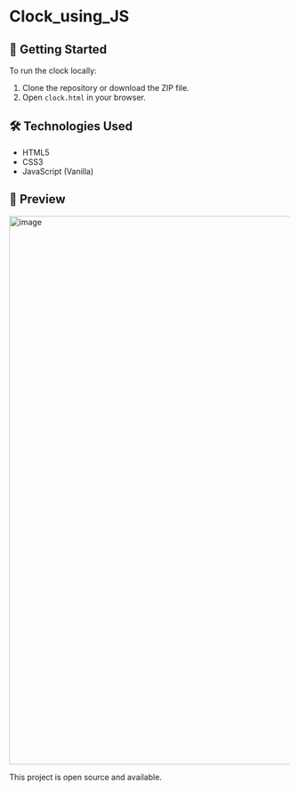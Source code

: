 # Clock_using_JS


## 🚀 Getting Started

To run the clock locally:

1. Clone the repository or download the ZIP file.
2. Open `clock.html` in your browser.

## 🛠️ Technologies Used

- HTML5
- CSS3
- JavaScript (Vanilla)

## 📸 Preview

<img width="1907" height="985" alt="image" src="https://github.com/user-attachments/assets/197d3bd5-14e6-420e-b08a-272a4d38666b" />


This project is open source and available.
